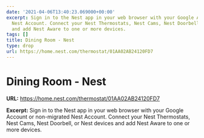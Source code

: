 ```yaml
---
date: '2021-04-06T13:40:23.069000+00:00'
excerpt: Sign in to the Nest app in your web browser with your Google Account or non-migrated
  Nest Account. Connect your Nest Thermostats, Nest Cams, Nest Doorbell, or Nest devices
  and add Nest Aware to one or more devices.
tags: []
title: Dining Room - Nest
type: drop
url: https://home.nest.com/thermostat/01AA02AB24120FD7
---
```


# Dining Room - Nest

**URL:** https://home.nest.com/thermostat/01AA02AB24120FD7

**Excerpt:** Sign in to the Nest app in your web browser with your Google Account or non-migrated Nest Account. Connect your Nest Thermostats, Nest Cams, Nest Doorbell, or Nest devices and add Nest Aware to one or more devices.
